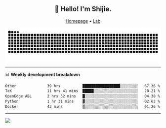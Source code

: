 <h2 align="center">👋 Hello! I'm Shijie.</h2>
<p align="center">
  <a href="https://xu-shi-jie.github.io"> Homepage</a> •
  <a href="https://onodalab.ees.hokudai.ac.jp"> Lab </a>
</p>

![Snake animation](https://github.com/xu-shi-jie/xu-shi-jie/blob/output/github-snake.svg)


-------

📊 **Weekly development breakdown**
<!--START_SECTION:waka-->

```txt
Other              39 hrs          █████████████████░░░░░░░░   67.36 %
TeX                11 hrs 41 mins  █████░░░░░░░░░░░░░░░░░░░░   20.21 %
OpenEdge ABL       2 hrs 32 mins   █░░░░░░░░░░░░░░░░░░░░░░░░   04.38 %
Python             1 hr 31 mins    ▓░░░░░░░░░░░░░░░░░░░░░░░░   02.63 %
Docker             43 mins         ▒░░░░░░░░░░░░░░░░░░░░░░░░   01.26 %
```

<!--END_SECTION:waka-->

-------
![](https://komarev.com/ghpvc/?username=xu-shi-jie&style=flat-square&color=blue) 
